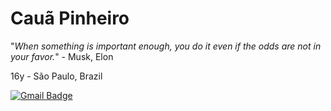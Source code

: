 # Cauã Pinheiro

"_When something is important enough, you do it even if the odds are not in your favor._" - Musk, Elon

16y - São Paulo, Brazil

[![Gmail Badge](https://img.shields.io/badge/-caua.pinheiro0201@gmail.com-6633cc?style=flat-square&logo=Gmail&logoColor=white&link=mailto:caua.pinheiro0201@gmail.com)](mailto:caua.pinheiro0201@gmail.com)
